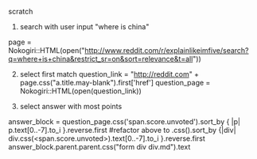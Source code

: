 scratch

1. search with user input "where is china"

page = Nokogiri::HTML(open("http://www.reddit.com/r/explainlikeimfive/search?q=where+is+china&restrict_sr=on&sort=relevance&t=all"))


2. select first match
question_link = "http://reddit.com" + page.css("a.title.may-blank").first['href']
question_page = Nokogiri::HTML(open(question_link))


3. select answer with most points

answer_block = question_page.css('span.score.unvoted').sort_by {  |p| p.text[0..-7].to_i }.reverse.first
#refactor above to .css(<comment div>).sort_by {|div| div.css(<span.score.unvoted>).text[0..-7].to_i }.reverse.first
answer_block.parent.parent.css("form div div.md").text
